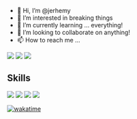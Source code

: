 - 👋 Hi, I’m @jerhemy
- 👀 I’m interested in breaking things
- 🌱 I’m currently learning ... everything!
- 💞️ I’m looking to collaborate on anything!
- 📫 How to reach me ...

<!-- <img align="center" src="https://github-readme-stats.vercel.app/api/top-langs/?username=jerhemy&theme=tokyonight" /> -->

![](https://github-readme-stats.vercel.app/api?username=jerhemy&count_private=true&theme=tokyonight&layout=compact&card_width=460)
[![](https://github-readme-stats.vercel.app/api/top-langs/?username=jerhemy&theme=tokyonight&layout=compact&card_width=445)](https://github.com/jerhemy/github-readme-stats) 
[![](https://github-readme-stats.vercel.app/api/wakatime?username=jerhemy&theme=tokyonight&layout=compact&card_width=460)](https://github.com/jerhemy/github-readme-stats)

## Skills
![](https://img.shields.io/badge/React-informational?style=flat&logo=React&logoColor=white&color=red)
![](https://img.shields.io/badge/Angular-informational?style=flat&logo=Angular&logoColor=white&color=red)
![](https://img.shields.io/badge/Node-informational?style=flat&logo=Node.JS&logoColor=white&color=red)
![](https://img.shields.io/badge/CSharp-informational?style=flat&logo=CSharp&logoColor=white&color=red)
<!---
jerhemy/jerhemy is a ✨ special ✨ repository because its `README.md` (this file) appears on your GitHub profile.
You can click the Preview link to take a look at your changes.
--->

<!-- [![Readme Card](https://github-readme-stats.vercel.app/api/pin/?username=jerhemy&repo=es-components)](https://github.com/jerhemy/github-readme-stats)

[![Readme Card](https://github-readme-stats.vercel.app/api/pin/?username=daysmart&repo=ng-daysmart-ui)](https://github.com/daysmart/github-readme-stats) -->

[![wakatime](https://wakatime.com/badge/user/e7c77225-935a-492f-b0a0-da0b75d73c6a.svg)](https://wakatime.com/@e7c77225-935a-492f-b0a0-da0b75d73c6a)
